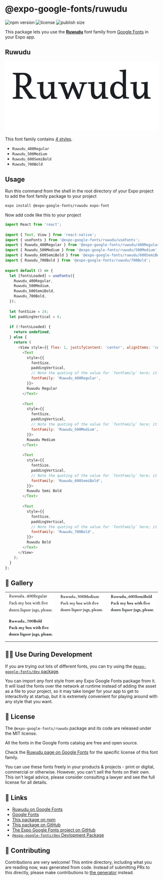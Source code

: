 # @expo-google-fonts/ruwudu

![npm version](https://flat.badgen.net/npm/v/@expo-google-fonts/ruwudu)
![license](https://flat.badgen.net/github/license/expo/google-fonts)
![publish size](https://flat.badgen.net/packagephobia/install/@expo-google-fonts/ruwudu)

This package lets you use the [**Ruwudu**](https://fonts.google.com/specimen/Ruwudu) font family from [Google Fonts](https://fonts.google.com/) in your Expo app.

## Ruwudu

![Ruwudu](./font-family.png)

This font family contains [4 styles](#-gallery).

- `Ruwudu_400Regular`
- `Ruwudu_500Medium`
- `Ruwudu_600SemiBold`
- `Ruwudu_700Bold`

## Usage

Run this command from the shell in the root directory of your Expo project to add the font family package to your project
```sh
expo install @expo-google-fonts/ruwudu expo-font
```

Now add code like this to your project
```js
import React from 'react';

import { Text, View } from 'react-native';
import { useFonts } from '@expo-google-fonts/ruwudu/useFonts';
import { Ruwudu_400Regular } from '@expo-google-fonts/ruwudu/400Regular';
import { Ruwudu_500Medium } from '@expo-google-fonts/ruwudu/500Medium';
import { Ruwudu_600SemiBold } from '@expo-google-fonts/ruwudu/600SemiBold';
import { Ruwudu_700Bold } from '@expo-google-fonts/ruwudu/700Bold';

export default () => {
  let [fontsLoaded] = useFonts({
    Ruwudu_400Regular,
    Ruwudu_500Medium,
    Ruwudu_600SemiBold,
    Ruwudu_700Bold,
  });

  let fontSize = 24;
  let paddingVertical = 6;

  if (!fontsLoaded) {
    return undefined;
  } else {
    return (
      <View style={{ flex: 1, justifyContent: 'center', alignItems: 'center' }}>
        <Text
          style={{
            fontSize,
            paddingVertical,
            // Note the quoting of the value for `fontFamily` here; it expects a string!
            fontFamily: 'Ruwudu_400Regular',
          }}>
          Ruwudu Regular
        </Text>

        <Text
          style={{
            fontSize,
            paddingVertical,
            // Note the quoting of the value for `fontFamily` here; it expects a string!
            fontFamily: 'Ruwudu_500Medium',
          }}>
          Ruwudu Medium
        </Text>

        <Text
          style={{
            fontSize,
            paddingVertical,
            // Note the quoting of the value for `fontFamily` here; it expects a string!
            fontFamily: 'Ruwudu_600SemiBold',
          }}>
          Ruwudu Semi Bold
        </Text>

        <Text
          style={{
            fontSize,
            paddingVertical,
            // Note the quoting of the value for `fontFamily` here; it expects a string!
            fontFamily: 'Ruwudu_700Bold',
          }}>
          Ruwudu Bold
        </Text>
      </View>
    );
  }
};

```

## 🔡 Gallery


||||
|-|-|-|
|![Ruwudu_400Regular](./Ruwudu_400Regular.ttf.png)|![Ruwudu_500Medium](./Ruwudu_500Medium.ttf.png)|![Ruwudu_600SemiBold](./Ruwudu_600SemiBold.ttf.png)||
|![Ruwudu_700Bold](./Ruwudu_700Bold.ttf.png)||||


## 👩‍💻 Use During Development

If you are trying out lots of different fonts, you can try using the [`@expo-google-fonts/dev` package](https://github.com/expo/google-fonts/tree/master/font-packages/dev#readme).

You can import *any* font style from any Expo Google Fonts package from it. It will load the fonts
over the network at runtime instead of adding the asset as a file to your project, so it may take longer
for your app to get to interactivity at startup, but it is extremely convenient
for playing around with any style that you want.

## 📖 License

The `@expo-google-fonts/ruwudu` package and its code are released under the MIT license.

All the fonts in the Google Fonts catalog are free and open source.

Check the [Ruwudu page on Google Fonts](https://fonts.google.com/specimen/Ruwudu) for the specific license of this font family.

You can use these fonts freely in your products & projects - print or digital, commercial or otherwise. However, you can't sell the fonts on their own. This isn't legal advice, please consider consulting a lawyer and see the full license for all details.

## 🔗 Links

- [Ruwudu on Google Fonts](https://fonts.google.com/specimen/Ruwudu)
- [Google Fonts](https://fonts.google.com/)
- [This package on npm](https://www.npmjs.com/package/@expo-google-fonts/ruwudu)
- [This package on GitHub](https://github.com/expo/google-fonts/tree/master/font-packages/ruwudu)
- [The Expo Google Fonts project on GitHub](https://github.com/expo/google-fonts)
- [`@expo-google-fonts/dev` Devlopment Package](https://github.com/expo/google-fonts/tree/master/font-packages/dev)

## 🤝 Contributing

Contributions are very welcome! This entire directory, including what you are reading now, was generated from code. Instead of submitting PRs to this directly, please make contributions to [the generator](https://github.com/expo/google-fonts/tree/master/packages/generator) instead.
